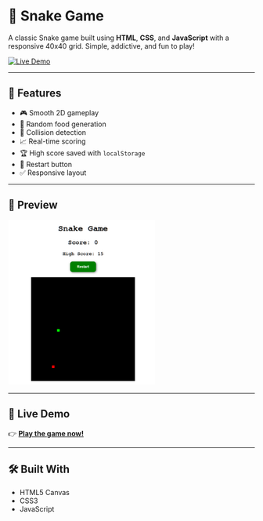 # 🐍 Snake Game

A classic Snake game built using **HTML**, **CSS**, and **JavaScript** with a responsive 40x40 grid. Simple, addictive, and fun to play!

[![Live Demo](https://img.shields.io/badge/LIVE-DEMO-green?style=for-the-badge&logo=github)](https://rituparna-pahal.github.io/Snake-Game/)

---

## 🚀 Features

- 🎮 Smooth 2D gameplay
- 🍎 Random food generation
- 🧠 Collision detection
- 📈 Real-time scoring
- 🏆 High score saved with `localStorage`
- 🔁 Restart button
- ✅ Responsive layout

---

## 📸 Preview

<img src="https://github.com/Rituparna-Pahal/Snake-Game/blob/main/screenshots/snake-game.png?raw=true" alt="Snake Game Preview" width="300" /> <!-- Replace with your actual image if available -->

---

## 🔗 Live Demo

👉 **[Play the game now!](https://rituparna-pahal.github.io/Snake-Game/)**

---

## 🛠️ Built With

- HTML5 Canvas
- CSS3
- JavaScript
